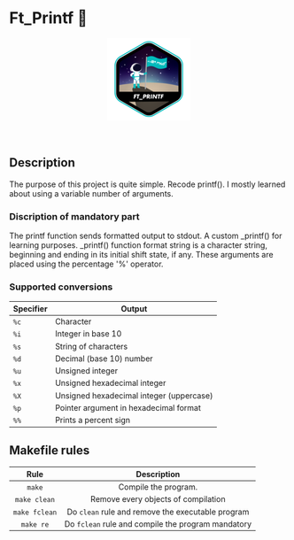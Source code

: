 # Ft_Printf 🔣

<p align="center">
<img src="image.png">
</p>

<p align="center">
</p>

</br>

## Description  
The purpose of this project is quite simple. Recode printf(). I mostly learned about using a variable number of arguments.

### Discription of mandatory part
The printf function sends formatted output to stdout. A custom _printf() for learning purposes. _printf() function
format string is a character string, beginning and ending in its initial shift state, if any. These arguments are 
placed using the percentage '%' operator.

### Supported conversions

Specifier                |Output                      
|----------------|-------------------------------|
| `%c` | Character |
| `%i` |  Integer in base 10 |
| `%s` | String of characters |
| `%d` | Decimal (base 10) number |
| `%u` | Unsigned integer |
| `%x` | Unsigned hexadecimal integer |
| `%X` | Unsigned hexadecimal integer (uppercase) |
| `%p` | Pointer argument in hexadecimal format |
| `%%` | Prints a percent sign |


## Makefile rules

| Rule         |                 Description                             |
|:------------:|:-------------------------------------------------------:|
| `make`       | Compile the program.                                    |
| `make clean` | Remove every objects of compilation                     |
| `make fclean`| Do `clean` rule and remove the executable program       |
| `make re`    | Do `fclean` rule and compile the program mandatory      |

